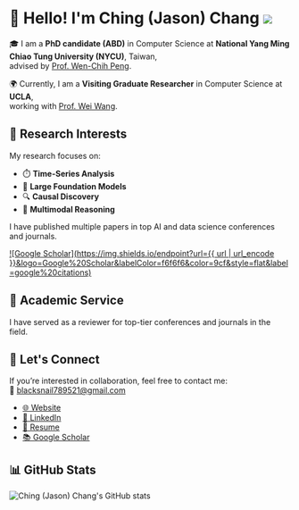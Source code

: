 <!-- Hello 👋, I am Ching (Jason) Chang.  I am a PhD candidate (ABD) in Computer Science at National Yang Ming Chiao Tung University (NYCU), Taiwan, advised by [Prof. Wen-Chih Peng](https://sites.google.com/site/wcpeng/). Currently, I am a Visiting Graduate Researcher in Computer Science at UCLA, working with [Prof. Wei Wang](http://web.cs.ucla.edu/~weiwang/).  

My research focuses on **Time-Series Analysis**, **Large Foundation Models**, **Causal Discovery**, and **Multimodal Reasoning**.  
I have published multiple papers in top AI and data science conferences and journals.

[![Google Scholar](https://img.shields.io/endpoint?url={{ url | url_encode }}&logo=Google%20Scholar&labelColor=f6f6f6&color=9cf&style=flat&label=google%20citations)](https://scholar.google.com/citations?user=OXCVj48AAAAJ)

I have also served as a reviewer for top-tier conferences and journals in the field.


If you’re interested in collaboration, feel free to contact me at [blacksnail789521@gmail.com](mailto:blacksnail789521@gmail.com).

[LinkedIn](https://www.linkedin.com/in/ching-chang/) | [Google Scholar](https://scholar.google.com.tw/citations?user=OXCVj48AAAAJ) | [Website](https://blacksnail789521.github.io/) | [Resume](https://drive.google.com/file/d/1eRdYM8OSQdDivrsxibaa-aeC_EphcOlx/view?usp=sharing)

![Ching (Jason) Chang's GitHub stats](https://github-readme-stats.vercel.app/api?username=blacksnail789521&show_icons=true&count_private=true&theme=vision-friendly-dark) -->

# 👋 Hello! I'm Ching (Jason) Chang ![](https://komarev.com/ghpvc/?username=blacksnail789521)

🎓 I am a **PhD candidate (ABD)** in Computer Science at **National Yang Ming Chiao Tung University (NYCU)**, Taiwan,  
advised by [Prof. Wen-Chih Peng](https://sites.google.com/site/wcpeng/).  

🌍 Currently, I am a **Visiting Graduate Researcher** in Computer Science at **UCLA**,  
working with [Prof. Wei Wang](http://web.cs.ucla.edu/~weiwang/).

## 🧠 Research Interests

My research focuses on:

- ⏱️ **Time-Series Analysis**  
- 🧠 **Large Foundation Models**  
- 🔍 **Causal Discovery**  
- 🧩 **Multimodal Reasoning**

I have published multiple papers in top AI and data science conferences and journals.

[![Google Scholar](https://img.shields.io/endpoint?url={{ url | url_encode }}&logo=Google%20Scholar&labelColor=f6f6f6&color=9cf&style=flat&label=google%20citations)](https://scholar.google.com/citations?user=OXCVj48AAAAJ)

## 📝 Academic Service

I have served as a reviewer for top-tier conferences and journals in the field.

## 🤝 Let's Connect

If you’re interested in collaboration, feel free to contact me:  
📧 [blacksnail789521@gmail.com](mailto:blacksnail789521@gmail.com)

- [🌐 Website](https://blacksnail789521.github.io/)
- [🔗 LinkedIn](https://www.linkedin.com/in/ching-chang/)
- [📄 Resume](https://drive.google.com/file/d/1eRdYM8OSQdDivrsxibaa-aeC_EphcOlx/view?usp=sharing)
- [📚 Google Scholar](https://scholar.google.com.tw/citations?user=OXCVj48AAAAJ)

## 📊 GitHub Stats

![Ching (Jason) Chang's GitHub stats](https://github-readme-stats.vercel.app/api?username=blacksnail789521&show_icons=true&count_private=true&theme=vision-friendly-dark)
